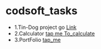 # codsoft_tasks
- 1.Tin-Dog project go [Link](https://gagankumard.github.io/codsoft_tasks/codsoft/TinDog-Project/landingpage123/)
- 2.Calculator [tap me To_calculate](https://gagankumard.github.io/codsoft_tasks/codsoft/calculator_new/calculator.123/)
- 3.PortFolio [tap_me](https://gagankumard.github.io/codsoft_tasks/codsoft/portfolio123/)
